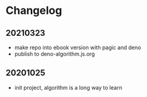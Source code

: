 # Changelog

## 20210323

* make repo into ebook version with pagic and deno
* publish to deno-algorithm.js.org

## 20201025

* init project, algorithm is a long way to learn
